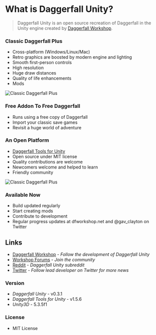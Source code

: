 # What is Daggerfall Unity?

> Daggerfall Unity is an open source recreation of Daggerfall in the Unity engine created by [Daggerfall Workshop](http://www.dfworkshop.net).

### Classic Daggerfall Plus

+ Cross-platform (Windows/Linux/Mac)
+ Retro graphics are boosted by modern engine and lighting
+ Smooth first-person controls
+ High resolution
+ Huge draw distances
+ Quality of life enhancements
+ Mods

![Classic Daggerfall Plus](http://www.dfworkshop.net/wp-content/uploads/2016/07/git-comparison.jpg)

### Free Addon To Free Daggerfall

+ Runs using a free copy of Daggerfall
+ Import your classic save games
+ Revisit a huge world of adventure

### An Open Platform

+ [Daggerfall Tools for Unity](http://www.dfworkshop.net/projects/daggerfall-tools-for-unity/features/)
+ Open source under MIT license
+ Quality contributions are welcome
+ Newcomers welcome and helped to learn
+ Friendly community

![Classic Daggerfall Plus](http://www.dfworkshop.net/wp-content/uploads/2016/07/git-dragontailmountains.jpg)

### Available Now

+ Build updated regularly
+ Start creating mods
+ Contribute to development
+ Regular progress updates at dfworkshop.net and @gav_clayton on Twitter

## Links

+ [Daggerfall Workshop](http://www.dfworkshop.net/) - *Follow the development of Daggerfall Unity*
+ [Workshop Forums](http://forums.dfworkshop.net/) - *Join the community*
+ [Reddit](https://www.reddit.com/r/daggerfallunity) - *Daggerfall Unity subreddit*
+ [Twitter](https://twitter.com/gav_clayton) - *Follow lead developer on Twitter for more news*

### Version
+ *Daggerfall Unity* - v0.3.1
+ *Daggerfall Tools for Unity* - v1.5.6
+ *Unity3D* - 5.3.5f1

### License

+ MIT License
